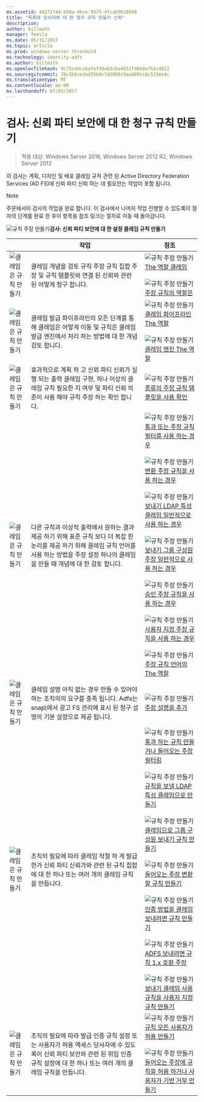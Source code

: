 ```yaml
---
ms.assetid: 44271f44-b50a-4bce-9375-4fcab9618048
title: "목록에 당사자에 대 한 청구 규칙 만들기 신뢰"
description: 
author: billmath
manager: femila
ms.date: 05/31/2017
ms.topic: article
ms.prod: windows-server-threshold
ms.technology: identity-adfs
ms.author: billmath
ms.openlocfilehash: 9c75cd4ccbafefdda83cba4551fd6b9af63c4822
ms.sourcegitcommit: 70c1b6cedad55b9c7d2068c9aa4891c6c533ee4c
ms.translationtype: MT
ms.contentlocale: ko-KR
ms.lasthandoff: 07/03/2017
---
```

# <a name="checklist-creating-claim-rules-for-a-relying-party-trust"></a>검사: 신뢰 파티 보안에 대 한 청구 규칙 만들기

>적용 대상: Windows Server 2016, Windows Server 2012 R2, Windows Server 2012

이 검사는 계획, 디자인 및 배포 클레임 규칙 관련 된 Active Directory Federation Services \(AD FS\)에 신뢰 파티 신뢰 하는 데 필요한는 작업이 포함 됩니다.  
  
> [!NOTE]  
> 주문에서이 검사의 작업을 완료 합니다. 이 검사에서 나머지 작업 진행할 수 있도록이 절차의 단계를 완료 한 후이 항목을 참조 링크는 절차로 이동 때 돌아갑니다.  
  
![규칙 주장 만들기](media/2b05dce3-938f-4168-9b8f-1f4398cbdb9b.gif)**검사: 신뢰 파티 보안에 대 한 설정 클레임 규칙 만들기**  
  
||작업|참조|  
|-|--------|-------------|  
|![클레임은 규칙 만들기](media/icon_checkboxo.gif)|클레임 개념을 검토 규칙 주장 규칙 집합 주장 및 규칙 템플릿와 연결 된 신뢰와 관련 된 어떻게 청구 합니다.|![규칙 주장 만들기](media/faa393df-4856-4431-9eda-4f4e5be72a90.gif)[The 역할 클레임](../../ad-fs/technical-reference/The-Role-of-Claims.md)<br /><br />![규칙 주장 만들기](media/faa393df-4856-4431-9eda-4f4e5be72a90.gif)[주장 규칙의 역할은](../../ad-fs/technical-reference/The-Role-of-Claim-Rules.md)|  
|![클레임은 규칙 만들기](media/icon_checkboxo.gif)|클레임 발급 파이프라인의 모든 단계를 통해 클레임은 어떻게 이동 및 규칙은 클레임 발급 엔진에서 처리 하는 방법에 대 한 개념 검토 합니다.|![규칙 주장 만들기](media/faa393df-4856-4431-9eda-4f4e5be72a90.gif)[클레임 파이프라인 The 역할](../../ad-fs/technical-reference/The-Role-of-the-Claims-Pipeline.md)<br /><br />![규칙 주장 만들기](media/faa393df-4856-4431-9eda-4f4e5be72a90.gif)[클레임 엔진 The 역할](../../ad-fs/technical-reference/The-Role-of-the-Claims-Engine.md)|  
|![클레임은 규칙 만들기](media/icon_checkboxo.gif)|효과적으로 계획 하 고 신뢰 파티 신뢰가 실행 되는 출력 클레임 구현, 하나 이상의 클레임 규칙 필요한 지 여부 및 파티 신뢰 의존이 사용 해야 규칙 주장 하는 확인 합니다.|![규칙 주장 만들기](media/faa393df-4856-4431-9eda-4f4e5be72a90.gif)[종류의 주장 규칙 템플릿을 사용 확인](../../ad-fs/technical-reference/Determine-the-Type-of-Claim-Rule-Template-to-Use.md)|  
|![클레임은 규칙 만들기](media/icon_checkboxo.gif)|다른 규칙과 이상적 출력에서 원하는 결과 제공 하기 위해 표준 규칙 보다 더 복잡 한 논리를 제공 하기 위해 클레임 규칙 언어를 사용 하는 방법을 주장 설정 하나의 클레임을 만들 때 개념에 대 한 검토 합니다.|![규칙 주장 만들기](media/faa393df-4856-4431-9eda-4f4e5be72a90.gif)[통과 또는 주장 규칙 필터를 사용 하는 경우](../../ad-fs/technical-reference/When-to-Use-a-Pass-Through-or-Filter-Claim-Rule.md)<br /><br />![규칙 주장 만들기](media/faa393df-4856-4431-9eda-4f4e5be72a90.gif)[변환 주장 규칙을 사용 하는 경우](../../ad-fs/technical-reference/When-to-Use-a-Transform-Claim-Rule.md)<br /><br />![규칙 주장 만들기](media/faa393df-4856-4431-9eda-4f4e5be72a90.gif)[보내기 LDAP 특성 클레임 일반적으로 사용 하는 경우](../../ad-fs/technical-reference/When-to-Use-a-Send-LDAP-Attributes-as-Claims-Rule.md)<br /><br />![규칙 주장 만들기](media/faa393df-4856-4431-9eda-4f4e5be72a90.gif)[보내기 그룹 구성원 주장 일반적으로 사용 하는 경우](../../ad-fs/technical-reference/When-to-Use-a-Send-Group-Membership-as-a-Claim-Rule.md)<br /><br />![규칙 주장 만들기](media/faa393df-4856-4431-9eda-4f4e5be72a90.gif)[승인 주장 규칙을 사용 하는 경우](../../ad-fs/technical-reference/When-to-Use-an-Authorization-Claim-Rule.md)<br /><br />![규칙 주장 만들기](media/faa393df-4856-4431-9eda-4f4e5be72a90.gif)[사용자 지정 주장 규칙을 사용 하는 경우](../../ad-fs/technical-reference/When-to-Use-a-Custom-Claim-Rule.md)<br /><br />![규칙 주장 만들기](media/faa393df-4856-4431-9eda-4f4e5be72a90.gif)[주장 규칙 언어의 The 역할](../../ad-fs/technical-reference/The-Role-of-the-Claim-Rule-Language.md)|  
|![클레임은 규칙 만들기](media/icon_checkboxo.gif)|클레임 설명 아직 없는 경우 만들 수 있어야 하는 조직의의 요구를 충족 됩니다. Adfs는 snap\에서 광고 FS 관리에 표시 된 청구 설명의 기본 설정으로 제공 됩니다.|![규칙 주장 만들기](media/15dd35b6-6cc6-421f-93f8-7109920e7144.gif)[주장 설명을 추가](../../ad-fs/operations/Add-a-Claim-Description.md)|  
|![클레임은 규칙 만들기](media/icon_checkboxo.gif)|조직의 필요에 따라 클레임 적절 하 게 발급 한가 신뢰 파티 신뢰가와 관련 된 규칙 집합에 대 한 하나 또는 여러 개의 클레임 규칙을 만듭니다.|![규칙 주장 만들기](media/15dd35b6-6cc6-421f-93f8-7109920e7144.gif)[통과 하는 규칙 만들거나 들어오는 주장 필터링](../../ad-fs/operations/Create-a-Rule-to-Pass-Through-or-Filter-an-Incoming-Claim.md)<br /><br />![규칙 주장 만들기](media/15dd35b6-6cc6-421f-93f8-7109920e7144.gif)[규칙을 보낼 LDAP 특성 클레임으로 만들기](../../ad-fs/operations/Create-a-Rule-to-Send-LDAP-Attributes-as-Claims.md)<br /><br />![규칙 주장 만들기](media/15dd35b6-6cc6-421f-93f8-7109920e7144.gif)[클레임으로 그룹 구성원 보내기 규칙 만들기](../../ad-fs/operations/Create-a-Rule-to-Send-Group-Membership-as-a-Claim.md)<br /><br />![규칙 주장 만들기](media/15dd35b6-6cc6-421f-93f8-7109920e7144.gif)[들어오는 주장 변환할 규칙 만들기](../../ad-fs/operations/Create-a-Rule-to-Transform-an-Incoming-Claim.md)<br /><br />![규칙 주장 만들기](media/15dd35b6-6cc6-421f-93f8-7109920e7144.gif)[인증 방법을 클레임 보내려면 규칙 만들기](../../ad-fs/operations/Create-a-Rule-to-Send-an-Authentication-Method-Claim.md)<br /><br />![규칙 주장 만들기](media/15dd35b6-6cc6-421f-93f8-7109920e7144.gif)[ADFS 보내려면 규칙 1.x 호환 주장](../../ad-fs/operations/Create-a-Rule-to-Send-an-AD-FS-1x-Compatible-Claim.md)<br /><br />![규칙 주장 만들기](media/15dd35b6-6cc6-421f-93f8-7109920e7144.gif)[보내기 클레임 사용 규칙을 사용자 지정 규칙 만들기](../../ad-fs/operations/Create-a-Rule-to-Send-Claims-Using-a-Custom-Rule.md)|  
|![클레임은 규칙 만들기](media/icon_checkboxo.gif)|조직의 필요에 따라 발급 인증 규칙 설정 또는 사용자가 허용 액세스 당사자에 수 있도록이 신뢰 파티 보안와 관련 된 위임 인증 규칙 설정에 대 한 하나 또는 여러 개의 클레임 규칙을 만듭니다.|![규칙 주장 만들기](media/15dd35b6-6cc6-421f-93f8-7109920e7144.gif)[규칙 모든 사용자가 허용 만들기](../../ad-fs/operations/Create-a-Rule-to-Permit-All-Users.md)<br /><br />![규칙 주장 만들기](media/15dd35b6-6cc6-421f-93f8-7109920e7144.gif)[들어오는 주장에 규칙을 허용 하거나 사용자가 기반 거부 만들기](../../ad-fs/operations/Create-a-Rule-to-Permit-or-Deny-Users-Based-on-an-Incoming-Claim.md)|  
